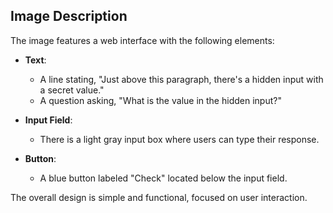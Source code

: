 ## Image Description

The image features a web interface with the following elements:

- **Text**: 
  - A line stating, "Just above this paragraph, there's a hidden input with a secret value."
  - A question asking, "What is the value in the hidden input?"

- **Input Field**: 
  - There is a light gray input box where users can type their response.

- **Button**: 
  - A blue button labeled "Check" located below the input field.

The overall design is simple and functional, focused on user interaction.